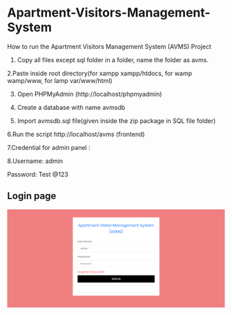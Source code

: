 # Apartment-Visitors-Management-System



How to run the Apartment Visitors Management System (AVMS) Project


1. Copy all files except sql folder in a folder, name the folder as avms.

2.Paste inside root directory(for xampp xampp/htdocs, for wamp wamp/www, for lamp var/www/html)

3. Open PHPMyAdmin (http://localhost/phpmyadmin)

4. Create a database with name avmsdb

5. Import avmsdb.sql file(given inside the zip package in SQL file folder)

6.Run the script http://localhost/avms (frontend)

7.Credential for admin panel :

8.Username: admin

Password: Test @123

## Login page
![](login.png)

